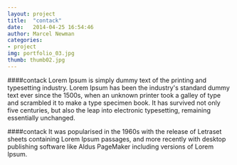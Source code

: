 ```yaml
---
layout: project
title:  "contack"
date:   2014-04-25 16:54:46
author: Marcel Newman
categories:
- project
img: portfolio_03.jpg
thumb: thumb02.jpg
---
```

####contack
Lorem Ipsum is simply dummy text of the printing and typesetting industry. Lorem Ipsum has been the industry's standard dummy text ever since the 1500s, when an unknown printer took a galley of type and scrambled it to make a type specimen book. It has survived not only five centuries, but also the leap into electronic typesetting, remaining essentially unchanged.

####contack
It was popularised in the 1960s with the release of Letraset sheets containing Lorem Ipsum passages, and more recently with desktop publishing software like Aldus PageMaker including versions of Lorem Ipsum.
